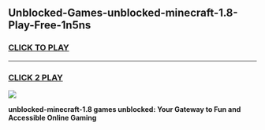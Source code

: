 
## Unblocked-Games-unblocked-minecraft-1.8-Play-Free-1n5ns
<h3>
<a href="https://premium76.site?title=unblocked-minecraft-1.8&ref=20M">CLICK TO PLAY</a></h3>
<hr>

<h3>
<a href="https://premium76.site?title=unblocked-minecraft-1.8&ref=20M">CLICK 2 PLAY</a>
  
</h3>

<a href="https://premium76.site?title=unblocked-minecraft-1.8&ref=19M"><img src="https://clearcache.store/games.png"></a>


**unblocked-minecraft-1.8 games unblocked: Your Gateway to Fun and Accessible Online Gaming**
